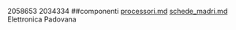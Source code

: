 2058653
2034334
##componenti
[processori.md](processori.md)
[schede_madri.md](schede_madri.md)
Elettronica Padovana
